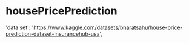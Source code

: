 # housePricePrediction
 
 'data set': 'https://www.kaggle.com/datasets/bharatsahu/house-price-prediction-dataset-insurancehub-usa',


 

